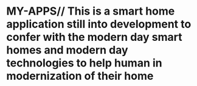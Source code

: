 # MY-APPS// This is a smart home application still into development to confer with the modern day smart homes and modern day technologies to help human in modernization of their home
